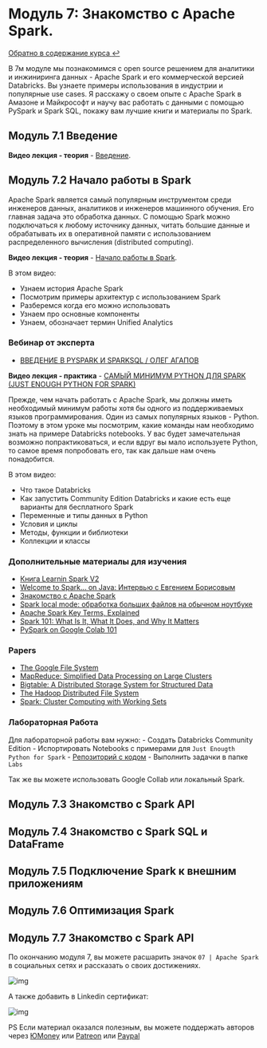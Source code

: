 # Модуль 7: Знакомство с Apache Spark.

[Обратно в содержание курса :leftwards_arrow_with_hook:](https://github.com/Data-Learn/data-engineering/blob/master/DE%20-%20101%20Guide.md) 

В 7м модуле мы познакомимся с open source решением  для аналитики и инжиниринга данных - Apache Spark и его коммерческой версией Databricks. Вы узнаете примеры использования в индустрии и популярные use cases. Я расскажу о своем опыте с Apache Spark в Амазоне и Майкрософт и научу вас работать с данными с помощью PySpark и Spark SQL, покажу вам лучшие книги и материалы по Spark. 

## Модуль 7.1 Введение

**Видео лекция - теория** - [Введение](https://youtu.be/3qhcMVsVc5A). 

## Модуль 7.2 Начало работы в Spark

Apache Spark является самый популярным инструментом среди инженеров данных, аналитиков и инженеров машинного обучения. Его главная задача это обработка данных. С помощью Spark можно подключаться к любому источнику данных, читать большие данные и обрабатывать их в оперативной памяти с использованием распределенного вычисления (distributed computing). 

**Видео лекция - теория** - [Начало работы в Spark](https://youtu.be/Tl9YzC-dQLI). 

В этом видео:
- Узнаем история Apache Spark
- Посмотрим примеры архитектур с использованием Spark
- Разберемся когда его можно использовать
- Узнаем про основные компоненты
- Узнаем, обозначает термин Unified Analytics

### Вебинар от эксперта
- [ВВЕДЕНИЕ В PYSPARK И SPARKSQL / ОЛЕГ АГАПОВ](https://youtu.be/OfS5o8vz-O8)

**Видео лекция - практика** - [САМЫЙ МИНИМУМ PYTHON ДЛЯ SPARK (JUST ENOUGH PYTHON FOR SPARK)](https://youtu.be/ylaby_czbSI)


Прежде, чем начать работать с Apache Spark, мы должны иметь необходимый минимум работы хотя бы одного из поддерживаемых языков программирования. Один из самых популярных языков - Python. Поэтому в этом уроке мы посмотрим, какие команды нам необходимо знать на примере Databricks notebooks. У вас будет замечательная возможно попрактиковаться, и если вдруг вы мало используете Python, то самое время попробовать его, так как дальше нам очень понадобится.

В этом видео:
- Что такое Databricks
- Как запустить Community Edition Databricks и какие есть еще варианты для бесплатного Spark
- Переменные и типы данных в Python
- Условия и циклы
- Методы, функции и библиотеки
- Коллекции и классы

### Дополнительные материалы для изучения
- [Книга Learnin Spark V2](https://pages.databricks.com/rs/094-YMS-629/images/LearningSpark2.0.pdf)
- [Welcome to Spark… on Java: Интервью с Евгением Борисовым](https://habr.com/ru/company/jugru/blog/311146/)
- [Знакомство с Apache Spark](https://habr.com/ru/company/piter/blog/276675/)
- [Spark local mode: обработка больших файлов на обычном ноутбуке](https://habr.com/ru/post/274705/)
- [Apache Spark Key Terms, Explained](https://databricks.com/blog/2016/06/22/apache-spark-key-terms-explained.html)
- [Spark 101: What Is It, What It Does, and Why It Matters](https://developer.hpe.com/blog/spark-101-what-is-it-what-it-does-and-why-it-matters/)
- [PySpark on Google Colab 101](https://towardsdatascience.com/pyspark-on-google-colab-101-d31830b238be)

### Papers 
- [The Google File System](http://static.googleusercontent.com/media/research.google.com/en//archive/gfs-sosp2003.pdf)
- [MapReduce: Simplified Data Processing on Large Clusters](http://static.googleusercontent.com/media/research.google.com/en//archive/mapreduce-osdi04.pdf)
- [Bigtable: A Distributed Storage System for Structured Data](http://static.googleusercontent.com/media/research.google.com/en//archive/bigtable-osdi06.pdf)
- [The Hadoop Distributed File System](https://storageconference.us/2010/Papers/MSST/Shvachko.pdf)
- [Spark: Cluster Computing with Working Sets](https://www.usenix.org/legacy/event/hotcloud10/tech/full_papers/Zaharia.pdf)

### Лабораторная Работа
Для лабораторной работы вам нужно:
	- Создать Databricks Community Edition
    - Испортировать Notebooks с примерами для `Just Enougth Python for Spark` - [Репозиторий с кодом](https://github.com/databricks-academy/just-enough-python-for-spark)
    - Выполнить задачки в папке `Labs`

Так же вы можете использовать Google Collab или локальный Spark.

## Модуль 7.3 Знакомство с Spark API

## Модуль 7.4 Знакомство с Spark SQL и DataFrame

## Модуль 7.5 Подключение Spark к внешним приложениям

## Модуль 7.6 Оптимизация Spark

## Модуль 7.7 Знакомство с Spark API




По окончанию модуля 7, вы можете расшарить значок `07 | Apache Spark` в социальных сетях и рассказать о своих достижениях. 

![img]()

А также добавить в Linkedin сертификат:

![img]()

PS Если материал оказался полезным, вы можете поддержать авторов через 
[ЮMoney](https://yoomoney.ru/to/4100116864248269) или [Patreon](https://www.patreon.com/dmitryanoshin) или [Paypal](https://paypal.me/dmitryanoshin)
